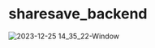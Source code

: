 # sharesave_backend
![2023-12-25 14_35_22-Window](https://github.com/mainakdeykol/sharesave_backend/assets/78541869/b2c8bb9e-730e-4c4c-b155-12cbfd83c11c)
